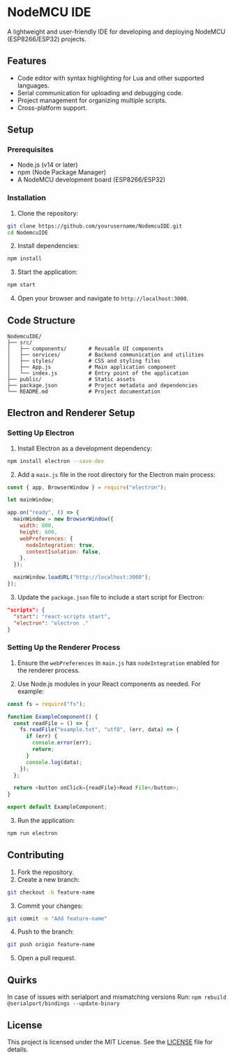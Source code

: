 # NodeMCU IDE

A lightweight and user-friendly IDE for developing and deploying NodeMCU (ESP8266/ESP32) projects.

## Features

- Code editor with syntax highlighting for Lua and other supported languages.
- Serial communication for uploading and debugging code.
- Project management for organizing multiple scripts.
- Cross-platform support.

## Setup

### Prerequisites

- Node.js (v14 or later)
- npm (Node Package Manager)
- A NodeMCU development board (ESP8266/ESP32)

### Installation

1. Clone the repository:

```bash
git clone https://github.com/yourusername/NodemcuIDE.git
cd NodemcuIDE
```

2. Install dependencies:

```bash
npm install
```

3. Start the application:

```bash
npm start
```

4. Open your browser and navigate to `http://localhost:3000`.

## Code Structure

```
NodemcuIDE/
├── src/
│   ├── components/       # Reusable UI components
│   ├── services/         # Backend communication and utilities
│   ├── styles/           # CSS and styling files
│   ├── App.js            # Main application component
│   └── index.js          # Entry point of the application
├── public/               # Static assets
├── package.json          # Project metadata and dependencies
└── README.md             # Project documentation
```

## Electron and Renderer Setup

### Setting Up Electron

1. Install Electron as a development dependency:

```bash
npm install electron --save-dev
```

2. Add a `main.js` file in the root directory for the Electron main process:

```javascript
const { app, BrowserWindow } = require("electron");

let mainWindow;

app.on("ready", () => {
  mainWindow = new BrowserWindow({
    width: 800,
    height: 600,
    webPreferences: {
      nodeIntegration: true,
      contextIsolation: false,
    },
  });

  mainWindow.loadURL("http://localhost:3000");
});
```

3. Update the `package.json` file to include a start script for Electron:

```json
"scripts": {
  "start": "react-scripts start",
  "electron": "electron ."
}
```

### Setting Up the Renderer Process

1. Ensure the `webPreferences` in `main.js` has `nodeIntegration` enabled for the renderer process.

2. Use Node.js modules in your React components as needed. For example:

```javascript
const fs = require("fs");

function ExampleComponent() {
  const readFile = () => {
    fs.readFile("example.txt", "utf8", (err, data) => {
      if (err) {
        console.error(err);
        return;
      }
      console.log(data);
    });
  };

  return <button onClick={readFile}>Read File</button>;
}

export default ExampleComponent;
```

3. Run the application:

```bash
npm run electron
```

## Contributing

1. Fork the repository.
2. Create a new branch:

```bash
git checkout -b feature-name
```

3. Commit your changes:

```bash
git commit -m "Add feature-name"
```

4. Push to the branch:

```bash
git push origin feature-name
```

5. Open a pull request.

## Quirks

In case of issues with serialport and mismatching versions
Run: `npm rebuild @serialport/bindings --update-binary`

## License

This project is licensed under the MIT License. See the [LICENSE](LICENSE) file for details.

